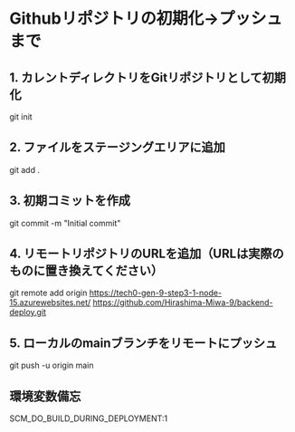 # Githubリポジトリの初期化→プッシュまで

## 1. カレントディレクトリをGitリポジトリとして初期化
git init

## 2. ファイルをステージングエリアに追加
git add .

## 3. 初期コミットを作成
git commit -m "Initial commit"

## 4. リモートリポジトリのURLを追加（URLは実際のものに置き換えてください）
git remote add origin https://tech0-gen-9-step3-1-node-15.azurewebsites.net/
https://github.com/Hirashima-Miwa-9/backend-deploy.git

## 5. ローカルのmainブランチをリモートにプッシュ
git push -u origin main


## 環境変数備忘
SCM_DO_BUILD_DURING_DEPLOYMENT:1
